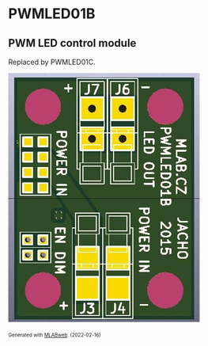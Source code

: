 <!--- PrjInfo ---> <!--- Please remove this line after manually editing --->
<!--- 00a56be08b96043df9e37d6aff7b6990 --->
<!--- Created:2022-02-16 22:11:45.045318: ---> 
<!--- Author:: ---> 
<!--- AuthorEmail:: ---> 
<!--- Tags:: ---> 
<!--- Ust:: ---> 
<!--- Label --->
<!--- ELabel ---> 
<!--- Name:PWMLED01B: --->
# PWMLED01B
<!--- LongName --->
## PWM LED control module
<!--- ELongName ---> 

<!--- Lead --->
Replaced by PWMLED01C.
<!--- ELead ---> 

![PWMLED01B](doc/img/PWMLED01B_bottom_small.jpg) 


<!--- Description --->
<!--- EDescription --->
<!--- Content --->
<!--- EContent --->
<sub><sup> Generated with [MLABweb](https://github.com/MLAB-project/MLABweb). (2022-02-16)</sup></sub>